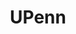 ---
title: UPenn
crosslinks:
- Serendipity
- HSTrack
- philadelphia
- ApplyingToCollege
- forhire
---